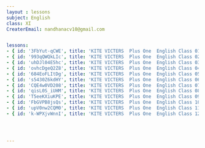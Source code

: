 ```yaml
--- 
layout : lessons 
subject: English
class: XI
CreaterEmail: nandhanacv10@gmail.com


lessons: 
- { id: '3FbYut-qCWE', title: 'KITE VICTERS  Plus One  English Class 01(First Bell-ഫസ്റ്റ് ബെല്‍)' }
- { id: '993qQWQkLIc', title: 'KITE VICTERS  Plus One  English Class 02(First Bell-ഫസ്റ്റ് ബെല്‍)' }
- { id: 'uhDJl04E5hc', title: 'KITE VICTERS  Plus One  English Class 03(First Bell-ഫസ്റ്റ് ബെല്‍)' }
- { id: 'ovhcDgeQ2Z8', title: 'KITE VICTERS  Plus One  English Class 04(First Bell-ഫസ്റ്റ് ബെല്‍)' }
- { id: '684EoFLItDg', title: 'KITE VICTERS  Plus One  English Class 05(First Bell-ഫസ്റ്റ് ബെല്‍)' }
- { id: 's5430Z6kdHY', title: 'KITE VICTERS  Plus One  English Class 06(First Bell-ഫസ്റ്റ് ബെല്‍)' }
- { id: 'CQE4w0VD208', title: 'KITE VICTERS  Plus One  English Class 07(First Bell-ഫസ്റ്റ് ബെല്‍)' }
- { id: 'qisL0S_iUHM', title: 'KITE VICTERS  Plus One  English Class 08(First Bell-ഫസ്റ്റ് ബെല്‍)' }
- { id: 'T5eeKXiuKPE', title: 'KITE VICTERS  Plus One  English Class 09(First Bell-ഫസ്റ്റ് ബെല്‍)' }
- { id: 'FbGVPB8jsQs', title: 'KITE VICTERS  Plus One  English Class 10(First Bell-ഫസ്റ്റ് ബെല്‍)' }
- { id: 'upV0nw2CQM0', title: 'KITE VICTERS  Plus One  English Class 11(First Bell-ഫസ്റ്റ് ബെല്‍)' }
- { id: 'k-WPXjvWnnI', title: 'KITE VICTERS  Plus One  English Class 12(First Bell-ഫസ്റ്റ് ബെല്‍)' }




--- 
```

